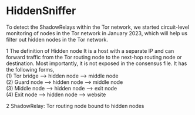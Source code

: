# HiddenSniffer
To detect the ShadowRelays within the Tor network, we started circuit-level monitoring of nodes in the Tor network in January 2023, which will help us filter out hidden nodes in the Tor network.  

1 The definition of Hidden node
It is a host with a separate IP and can forward traffic from the Tor routing node to the next-hop routing node or destination. Most importantly, it is not exposed in the consensus file. It has the following forms,  
(1) Tor bridge --> hidden node --> middle node  
(2) Guard node --> hidden node --> middle node  
(3) Middle node --> hidden node --> exit node  
(4) Exit node --> hidden node --> website  

2 ShadowRelay: Tor routing node bound to hidden nodes  
